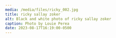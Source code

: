 ```yaml
---
media: /media/files/ricky_002.jpg
title: ricky sallay zoker
alt: Black and white photo of ricky sallay zoker
caption: Photo by Louie Perea
date: 2023-08-17T16:19:00-0500
---
```

